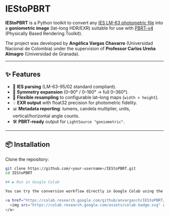 # IEStoPBRT

**IEStoPBRT** is a Python toolkit to convert any [IES LM-63 photometric file](https://store.ies.org/product/approved-method-ies-standard-file-format-for-the-electronic-transfer-of-photometric-data-and-related-information/?v=ab6c04006660) into a **goniometric image** (lat–long HDR/EXR) suitable for use with [PBRT-v4](https://pbrt.org/) (Physically Based Rendering Toolkit).  

The project was developed by **Angélica Vargas Chavarro** (Universidad Nacional de Colombia) under the supervision of **Professor Carlos Ureña Almagro** (Universidad de Granada).

---

## ✨ Features

- 📂 **IES parsing** (LM-63-95/02 standard compliant).  
- 🔄 **Symmetry expansion** (0–90° / 0–180° → full 0–360°).  
- 🎯 **Flexible resampling** to configurable lat–long maps (`width × height`).  
- 💡 **EXR output** with float32 precision for photometric fidelity.  
- 📊 **Metadata reporting**: lumens, candela multiplier, units, vertical/horizontal angle counts.  
- 🛠️ **PBRT-ready** output for `LightSource "goniometric"`.  

---

## 📦 Installation

Clone the repository:

```bash
git clone https://github.com/<your-username>/IEStoPBRT.git
cd IEStoPBRT

## ▶️ Run in Google Colab

You can try the conversion workflow directly in Google Colab using the example notebook:

<a href="https://colab.research.google.com/github/anvargasch/IEStoPBRT/blob/main/Example.ipynb" target="_parent">
  <img src="https://colab.research.google.com/assets/colab-badge.svg" alt="Open In Colab"/>
</a>
